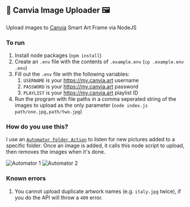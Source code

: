 ## 🎨 Canvia Image Uploader 🖼

Upload images to [Canvia](https://canvia.art/) Smart Art Frame via NodeJS

### To run
1. Install node packages (`npm install`)
2. Create an `.env` file with the contents of `.example.env` (`cp .example.env .env`)
3. Fill out the `.env` file with the following variables:
   1. `USERNAME` is your https://my.canvia.art username
   2. `PASSWORD` is your https://my.canvia.art password
   3. `PLAYLIST` is your https://my.canvia.art playlist ID
4. Run the program with file paths in a comma seperated string of the images to upload as the only parameter (`node index.js path/one.jpg,path/two.jpg`)

### How do you use this?
I use an [`Automator Folder Action`](http://macosxautomation.com/automator/folder-action/index.html) to listen for new pictures added to a specific folder.
Once an image is added, it calls this node script to upload, then removes the images when it's done.

![Automator 1](https://imgur.com/1XreL6k)
![Automator 2](https://imgur.com/pciiOpb)

### Known errors
1. You cannot upload duplicate artwork names (e.g. `italy.jpg` twice), if you do the API will throw a `409` error.

